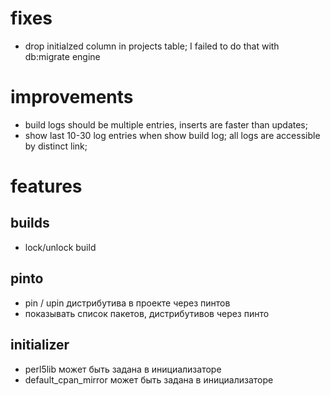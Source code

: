 # fixes
- drop initialzed column in projects table; I failed to do that with db:migrate engine

# improvements
- build logs should be multiple entries, inserts are faster than updates;
- show last 10-30 log entries when show build log; all logs are accessible by distinct link;


# features

## builds
- lock/unlock build 

## pinto
- pin / upin дистрибутива в проекте через пинтов
- показывать список пакетов, дистрибутивов через пинто

## initializer
- perl5lib может быть задана в инициализаторе
- default_cpan_mirror может быть задана в инициализаторе

